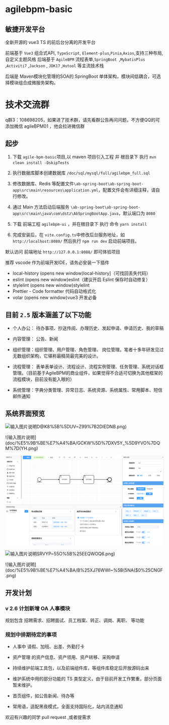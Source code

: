 # agilebpm-basic

## 敏捷开发平台

全新开源的 vue3 TS 的前后台分离的开发平台

前端基于 `Vue3` 组合式API, `TypeScript`, `Element-plus`,`Pinia`,`Axios`,支持三种布局, 自定义主题风格
后端基于 `AgileBPM` 流程表单,`SpringBoot `,`MybatisPlus` ,`Activiti7` ,`Jackson` , `JDK17` ,`Hutool`  等主流技术栈

后端是 Maven模块化管理的SOA的 SpringBoot 单体架构，模块间低耦合，可选择模块组合成微服务架构。

# 技术交流群

q群3：108698205，如果进了技术群，请先看群公告再问问题，不方便QQ的可添加微信 agileBPM01 ，他会拉进微信群


## 起步

1. 下载 `agile-bpm-basic`项目,以 maven 项目引入工程 并 根目录下 执行 `mvn clean install -DskipTests`

2. 执行数据库脚本创建数据库 `/doc/sql/mysql/full/agilebpm_full.sql`

3. 修改数据库、Redis 等配置文件`\ab-spring-boot\ab-spring-boot-app\src\main\resources\application.yml`，配置文件会有详细注释，请自行修改。

4. 通过 Main 方法启动后端服务 `\ab-spring-boot\ab-spring-boot-app\src\main\java\com\dstz\AbSpringBootApp.java`，默认端口为 `8080`

5. 下载 前端工程 `agilebpm-ui` ，并在根目录下 执行 命令 `yarn install`

6. 完成安装后，在 `vite.config.ts`中修改后台服务地址，如 `http://localhost:8080/` 然后执行 ` npm run dev ` 启动前端项目。

默认访问 前端地址  `http://127.0.0.1:8088/` 即可体验项目


推荐 vscode 作为前端开发IDE，请务必安装一下插件
- local-history (opens new window)local-history]（可找回丢失代码）
- eslint (opens new window)eslint（建议开启 Eslint 保存时自动修复）
- stylelint (opens new window)stylelint
- Prettier - Code formatter 代码自动格式化
- volar (opens new window)vue3 开发必备


## 目前 `2.5` 版本涵盖了以下功能

- 个人办公： 待办事项、抄送传阅、办理历史、发起申请、申请历史、我的草稿

- 内容管理： 公告、新闻

- 组织管理：组织管理、用户管理、角色管理、 岗位管理。笔者十多年研发见过无数组织架构，它堪称最精简最完美的设计。

- 流程管理： 表单表单设计、流程设计、流程实例管理、任务管理、系统对话框管理。（目前基于AgileBPM的商业组件，如果觉得不合适可切换为其他框架的流程模块，目前没有能入眼的）

- 系统管理：字典分类管理、异常日志、系统资源、系统属性、常用脚本、短信邮件通知

## 系统界面预览

![输入图片说明](doc/%E5%9B%BE%E7%A4%BA/FO)D@K8%5B%5DUV~Z99%7B2DIEDNB.png)

![输入图片说明](doc/%E5%9B%BE%E7%A4%BA/GCKW%5D%7DXV5Y_%5D9YVO%7DQM%7D(YH.png)

![输入图片说明](doc/%E5%9B%BE%E7%A4%BA/UR87@7N%5D3TWEYD3G9T37R0V.png)

![输入图片说明](doc/%E5%9B%BE%E7%A4%BA/O%256R)SRVYP~55O%5B%25EEQWOQ6.png)

![输入图片说明](doc/%E5%9B%BE%E7%A4%BA/B%25XJ76WWI~%5B(5NA($0%25CNGF.png)


## 开发计划

### v 2.6 计划新增 OA 人事模块

规划包含 招聘需求、招聘面试、员工档案、转正、调岗、离职、 等功能

### 规划中排期待定的事项

- 人事中 请假、加班、出差、外勤打卡

- 资产管理 的资产信息、资产领用、资产转移、采购申请 

- 持续维护前端工具包，以及前端组件库，等组件库稳定后开放源码出来

- 维护系统中用的部分功能的 TS 类型定义，由于目前开发工作繁重，部分页面 暂未维护。

- 首页组件，如公告新闻、待办等

- 常用语，适配黑夜模式，全面支持国际化，站内消息通知

欢迎有兴趣的同学  pull request ,或者提需求



